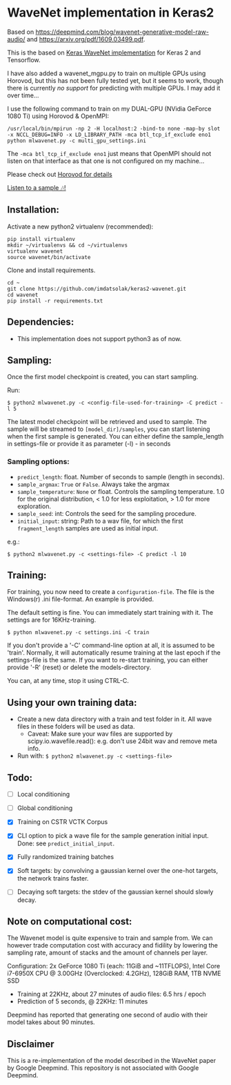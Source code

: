 # WaveNet implementation in Keras2
Based on https://deepmind.com/blog/wavenet-generative-model-raw-audio/ and https://arxiv.org/pdf/1609.03499.pdf.

This is the based on [Keras WaveNet implementation](https://github.com/basveeling/wavenet/) for Keras 2 and Tensorflow.

I have also added a wavenet_mgpu.py to train on multiple GPUs using Horovod, but this has not been fully tested yet, but it seems to work, though there is currently *no support* for predicting with multiple GPUs. I may add it over time...

I use the following command to train on my DUAL-GPU (NVidia GeForce 1080 Ti) using Horovod & OpenMPI:
    
    /usr/local/bin/mpirun -np 2 -H localhost:2 -bind-to none -map-by slot -x NCCL_DEBUG=INFO -x LD_LIBRARY_PATH -mca btl_tcp_if_exclude eno1 python mlwavenet.py -c multi_gpu_settings.ini

The ``-mca btl_tcp_if_exclude eno1`` just means that OpenMPI should not listen on that interface as that one is not configured on my machine...

Please check out [Horovod for details](https://github.com/uber/horovod)

[Listen to a sample 🎶!](http://data.m-ailabs.bayern/data/Samples/Music/)

## Installation:
Activate a new python2 virtualenv (recommended):

    pip install virtualenv
    mkdir ~/virtualenvs && cd ~/virtualenvs
    virtualenv wavenet
    source wavenet/bin/activate

Clone and install requirements.

    cd ~
    git clone https://github.com/imdatsolak/keras2-wavenet.git
    cd wavenet
    pip install -r requirements.txt

## Dependencies:
- This implementation does not support python3 as of now.

## Sampling:
Once the first model checkpoint is created, you can start sampling.

Run:

    $ python2 mlwavenet.py -c <config-file-used-for-training> -C predict -l 5

The latest model checkpoint will be retrieved and used to sample. The sample will be streamed to `[model_dir]/samples`, you can start listening when the first sample is generated.
You can either define the sample_length in settings-file or provide it as parameter (-l) - in seconds

### Sampling options:
- `predict_length`: float. Number of seconds to sample (length in seconds).
- `sample_argmax`: `True` or `False`. Always take the argmax
- `sample_temperature`: `None` or float. Controls the sampling temperature. 1.0 for the original distribution, < 1.0 for less exploitation, > 1.0 for more exploration.
- `sample_seed`: int: Controls the seed for the sampling procedure.
- `initial_input`: string: Path to a wav file, for which the first `fragment_length` samples are used as initial input.

e.g.:

    $ python2 mlwavenet.py -c <settings-file> -C predict -l 10

## Training:

For training, you now need to create a ```configuration-file```. The file is the Windows(r) .ini file-format. An example is provided.

The default setting is fine. You can immediately start training with it. The settings are for 16KHz-training.

    $ python mlwavenet.py -c settings.ini -C train

If you don't provide a '-C' command-line option at all, it is assumed to be 'train'. Normally, it will automatically resume training at the last epoch if the settings-file is the same. If you want to re-start training, you can either provide '-R' (reset) or delete the models-directory.

You can, at any time, stop it using CTRL-C.

## Using your own training data:
- Create a new data directory with a train and test folder in it. All wave files in these folders will be used as data.
    - Caveat: Make sure your wav files are supported by scipy.io.wavefile.read(): e.g. don't use 24bit wav and remove meta info.
- Run with: `$ python2 mlwavenet.py -c <settings-file>`

## Todo:
- [ ] Local conditioning
- [ ] Global conditioning
- [x] Training on CSTR VCTK Corpus
- [x] CLI option to pick a wave file for the sample generation initial input. Done: see `predict_initial_input`.
- [x] Fully randomized training batches
- [x] Soft targets: by convolving a gaussian kernel over the one-hot targets, the network trains faster.
- [ ] Decaying soft targets: the stdev of the gaussian kernel should slowly decay.


## Note on computational cost:
The Wavenet model is quite expensive to train and sample from. We can however trade computation cost with accuracy and fidility by lowering the sampling rate, amount of stacks and the amount of channels per layer.

Configuration: 2x GeForce 1080 Ti (each: 11GiB and ~11TFLOPS), Intel Core i7-6950X CPU @ 3.00GHz (Overclocked: 4.2GHz), 128GiB RAM, 1TB NVME SSD
- Training at 22KHz, about 27 minutes of audio files: 6.5 hrs / epoch
- Prediction of 5 seconds, @ 22KHz: 11 minutes

Deepmind has reported that generating one second of audio with their model takes about 90 minutes.

## Disclaimer
This is a re-implementation of the model described in the WaveNet paper by Google Deepmind. This repository is not associated with Google Deepmind.
